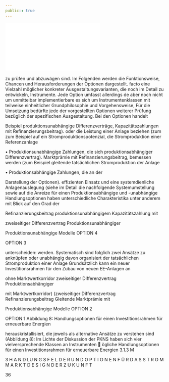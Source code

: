 ```yaml
---
public:: true
---
```

![./pages/page38.pdf](../assets/./pages/page38.pdf)




zu prüfen und abzuwägen sind. Im Folgenden werden die Funktionsweise, Chancen und Herausforderungen der Optionen dargestellt.
facto eine Vielzahl möglicher konkreter Ausgestaltungsvarianten, die noch im Detail zu entwickeln,
Instrumente. Jede Option umfasst allerdings de
aber noch nicht um unmittelbar implementierbare
es sich um Instrumentenklassen mit teilweise einheitlicher Grundphilosophie und Vorgehensweise,
Für die Umsetzung bedürfte jede der vorgestellten Optionen weiterer Prüfung bezüglich der spezifischen Ausgestaltung. Bei den Optionen handelt

Beispiel produktionsunabhängige Differenzverträge, Kapazitätszahlungen mit Refinanzierungsbeitrag).
oder die Leistung einer Anlage beziehen (zum
zum Beispiel auf ein Stromproduktionspotenzial, die Stromproduktion einer Referenzanlage

• Produktionsunabhängige Zahlungen, die sich
produktionsabhängiger Differenzvertrag).
Marktprämie mit Refinanzierungsbeitrag,
bemessen werden (zum Beispiel gleitende
tatsächlichen Stromproduktion der Anlage

• Produktionsabhängige Zahlungen, die an der

Darstellung der Optionen).
effizienten Einsatz und eine systemdienliche Anlagenauslegung (siehe im Detail die nachfolgende
Systemumstellung sowie auf die Anreize für einen
Produktionsabhängige und -unabhängige Handlungsoptionen haben unterschiedliche Charakteristika unter anderem mit Blick auf den Grad der

Refinanzierungsbeitrag
produktionsunabhängigem
Kapazitätszahlung mit

zweiseitiger Differenzvertrag
Produktionsunabhängiger

Produktionsunabhängige Modelle
OPTION 4

OPTION 3

unterscheiden:
werden. Systematisch sind folglich zwei Ansätze zu
anknüpfen oder unabhängig davon organisiert
der tatsächlichen Stromproduktion einer Anlage
Grundsätzlich kann ein neuer Investitionsrahmen für den Zubau von neuen EE-Anlagen an

ohne Marktwertkorridor
zweiseitiger Differenzvertrag
Produktionsabhängiger

mit Marktwertkorridor)
(zweiseitiger Differenzvertrag
Refinanzierungsbeitrag
Gleitende Marktprämie mit

Produktionsabhängige Modelle
OPTION 2

OPTION 1
Abbildung 8: Handlungsoptionen für einen Investitionsrahmen für erneuerbare Energien

herauskristallisiert, die jeweils als alternative Ansätze zu verstehen sind (Abbildung 8):
Im Lichte der Diskussion der PKNS haben sich vier vielversprechende Klassen an Instrumenten
 ögliche Handlungsoptionen für einen Investitionsrahmen für erneuerbare Energien
3.1.3 M

3 H A N D LU N G S F E L D E R U N D O P T I O N E N F Ü R D A S S T R O M M A R K T D E S I G N D E R Z U K U N F T

36
